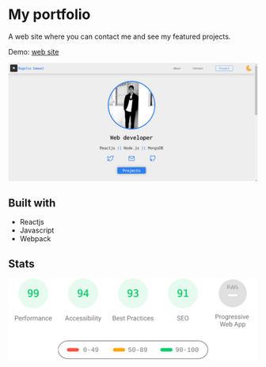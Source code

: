 # My portfolio

A web site where you can contact me and see my featured projects.

Demo: [web site](https://rogeliosamuel621.netlify.app)

![Project screenshot](./Docs/Screenshot.png 'Project screenshot')

## Built with

- Reactjs
- Javascript
- Webpack

## Stats

![Project stats](./Docs/project-stats.svg 'Project stats')
